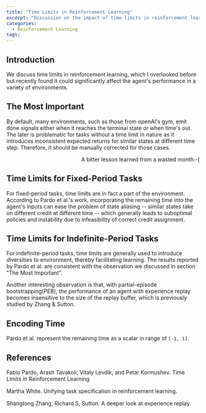 ```yaml
---
title: "Time Limits in Reinforcement Learning"
excerpt: "Discussion on the impact of time limits in reinforcement learning"
categories:
  - Reinforcement Learning
tags:
---
```


## Introduction

We discuss time limits in reinforcement learning, which I overlooked before but recently found it could significantly affect the agent's performance in a variety of environments. 

## The Most Important

By default, many environments, such as those from openAI's gym, emit done signals either when it reaches the terminal state or when time's out. The later is problematic for tasks without a time limit in nature as it introduces inconsistent expected returns for similar states at different time step. Therefore, it should be manually corrected for those cases.

<div style="text-align: right"> A bitter lesson learned from a wasted month:-( </div>

## Time Limits for Fixed-Period Tasks

For fixed-period tasks, time limits are in fact a part of the environment. According to Pardo et al.'s work, incorporating the remaining time into the agent's inputs can ease the problem of state aliasing -- similar states take on different credit at different time -- which generally leads to suboptimal policies and instability due to infeasibility of correct credit assignment. 

## Time Limits for Indefinite-Period Tasks

For indefinite-period tasks, time limits are generally used to introduce diversities to environment, thereby facilitating learning. The results reported by Pardo et al. are consistent with the observation we discussed in section "The Most Important". 

Another interesting observation is that, with partial-episode bootstrapping(PEB), the performance of an agent with experience replay becomes insensitive to the size of the replay buffer, which is previously studied by Zhang & Sutton.

## Encoding Time

Pardo et al. represent the remaining time as a scalar in range of `[-1, 1]`. 

## References

Fabio Pardo, Arash Tavakoli, Vitaly Levdik, and Petar Kormushev. Time Limits in Reinforcement Learning

Martha White. Unifying task speciﬁcation in reinforcement learning.

Shangtong Zhang, Richard S, Sutton. A deeper look at experience replay.